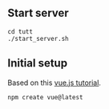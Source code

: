 
## Start server

```
cd tutt
./start_server.sh
```

## Initial setup

Based on this [vue.js tutorial](https://vuejs.org/guide/quick-start).

```
npm create vue@latest
```
